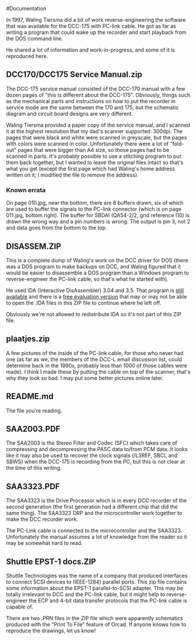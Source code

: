 #Documentation

In 1997, Waling Tiersma did a bit of work reverse-engineering the software that was available for the DCC-175 with PC-link cable. He got as far as writing a program that could wake up the recorder and start playback from the DOS command line.

He shared a lot of information and work-in-progress, and some of it is reproduced here.

## DCC170/DCC175 Service Manual.zip
The DCC-175 service manual consisted of the DCC-170 manual with a few dozen pages of "this is different about the DCC-175". Obviously, things such as the mechanical parts and instructions on how to put the recorder in service mode are the same between the 170 and 175, but the schematic diagram and circuit board designs are very different.

Waling Tiersma provided a paper copy of the service manual, and I scanned it at the highest resolution that my dad's scanner supported: 300dpi. The pages that were black and white were scanned in greyscale, but the pages with colors were scanned in color. Unfortunately there were a lot of "fold-out" pages that were bigger than A4 size, so those pages had to be scanned in parts. It's probably possible to use a stitching program to put them back together, but I wanted to leave the original files intact so that's what you get (except the first page which had Waling's home address written on it; I modified the file to remove the address).

### Known errata
On page 010.jpg, near the bottom, there are 8 buffers drawn, six of which are used to buffer the signals to the PC-link connector (which is on page 011.jpg, bottom right). The buffer for SBDAI (QA54-2/2, grid reference I10) is drawn the wrong way and a pin numbers is wrong: The output is pin 3, not 2 and data goes from the bottom to the top.

## DISASSEM.ZIP
This is a complete dump of Waling's work on the DCC driver for DOS (there was a DOS program to make backups on DCC, and Waling figured that it would be easier to disassemble a DOS program than a Windows program to reverse-engineer the PC-link cable, so that's what he started with).

He used IDA (Interactive DisAssembler) 3.04 and 3.5. That program is [still available](https://www.hex-rays.com/index.shtml) and there is a [free evaluation version](https://www.hex-rays.com/products/ida/support/download.shtml) that may or may not be able to open the .IDA files in this ZIP file to continue where he left off.

Obviously we're not allowed to redistribute IDA so it's not part of this ZIP file.

## plaatjes.zip
A few pictures of the inside of the PC-link cable, for those who never had one (as far as we, the members of the DCC-L email discussion list, could determine back in the 1990s, probably less than 1000 of those cables were made). I think I made these by putting the cable on top of the scanner, that's why they look so bad. I may put some better pictures online later.

## README.md
The file you're reading.

## SAA2003.PDF
The SAA2003 is the Stereo Filter and Codec (SFC) which takes care of compressing and decompressing the PASC data to/from PCM data. It looks like it may also be used to recover the clock signals (/L3REF, SBCL and SBWS) when the DCC-175 is recording from the PC, but this is not clear at the time of this writing.

## SAA3323.PDF
The SAA3323 is the Drive Processor which is in every DCC recorder of the second generation (the first generation had a different chip that did the same thing). The SAA3323 DRP and the microcontroller work together to make the DCC recorder work.

The PC-Link cable is connected to the microcontroller and the SAA3323. Unfortunately the manual assumes a lot of knowledge from the reader so it may be somewhat hard to read.

## Shuttle EPST-1 docs.ZIP
Shuttle Technologies was the name of a company that produced interfaces to connect SCSI devices to (IEEE-1284) parallel ports. This zip file contains some information about the EPST-1 parallel-to-SCSI adapter. This may be totally irrelevant to DCC and the PC-link cable, but it might help to reverse-engineer the ECP and 4-bit data transfer protocols that the PC-link cable is capable of.

There are two .PRN files in the ZIP file which were apparently schematics produced with the "Print To File" feature of Orcad. If anyone knows how to reproduce the drawings, let us know!
 
